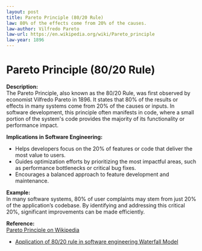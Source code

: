 ```yaml
---
layout: post
title: Pareto Principle (80/20 Rule)
law: 80% of the effects come from 20% of the causes.
law-author: Vilfredo Pareto
law-url: https://en.wikipedia.org/wiki/Pareto_principle
law-year: 1896
---
```


# Pareto Principle (80/20 Rule)

**Description:**  
The Pareto Principle, also known as the 80/20 Rule, was first observed by economist Vilfredo Pareto in 1896. It states that 80% of the results or effects in many systems come from 20% of the causes or inputs. In software development, this principle often manifests in code, where a small portion of the system's code provides the majority of its functionality or performance impact.

**Implications in Software Engineering:**  
- Helps developers focus on the 20% of features or code that deliver the most value to users.
- Guides optimization efforts by prioritizing the most impactful areas, such as performance bottlenecks or critical bug fixes.
- Encourages a balanced approach to feature development and maintenance.

**Example:**  
In many software systems, 80% of user complaints may stem from just 20% of the application’s codebase. By identifying and addressing this critical 20%, significant improvements can be made efficiently.

**Reference:**  
[Pareto Principle on Wikipedia](https://en.wikipedia.org/wiki/Pareto_principle)

- [Application of 80/20 rule in software engineering Waterfall Model](https://ieeexplore.ieee.org/document/5267186)